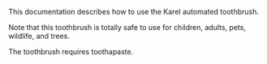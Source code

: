 This documentation describes how to use the Karel automated toothbrush.

Note that this toothbrush is totally safe to use for children, adults, pets, wildlife, and trees.

The toothbrush requires toothapaste.
